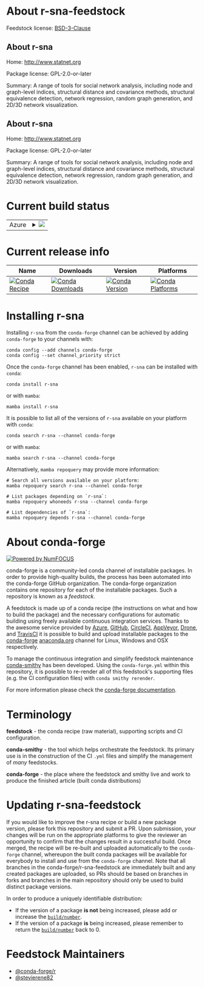 About r-sna-feedstock
=====================

Feedstock license: [BSD-3-Clause](https://github.com/conda-forge/r-sna-feedstock/blob/main/LICENSE.txt)


About r-sna
-----------

Home: http://www.statnet.org

Package license: GPL-2.0-or-later

Summary: A range of tools for social network analysis, including node and graph-level indices, structural distance and covariance methods, structural equivalence detection, network regression, random graph generation, and 2D/3D network visualization.

About r-sna
-----------

Home: http://www.statnet.org

Package license: GPL-2.0-or-later

Summary: A range of tools for social network analysis, including node and graph-level indices, structural distance and covariance methods, structural equivalence detection, network regression, random graph generation, and 2D/3D network visualization.

Current build status
====================


<table>
    
  <tr>
    <td>Azure</td>
    <td>
      <details>
        <summary>
          <a href="https://dev.azure.com/conda-forge/feedstock-builds/_build/latest?definitionId=1634&branchName=main">
            <img src="https://dev.azure.com/conda-forge/feedstock-builds/_apis/build/status/r-sna-feedstock?branchName=main">
          </a>
        </summary>
        <table>
          <thead><tr><th>Variant</th><th>Status</th></tr></thead>
          <tbody><tr>
              <td>linux_64_r_base4.2</td>
              <td>
                <a href="https://dev.azure.com/conda-forge/feedstock-builds/_build/latest?definitionId=1634&branchName=main">
                  <img src="https://dev.azure.com/conda-forge/feedstock-builds/_apis/build/status/r-sna-feedstock?branchName=main&jobName=linux&configuration=linux%20linux_64_r_base4.2" alt="variant">
                </a>
              </td>
            </tr><tr>
              <td>linux_64_r_base4.3</td>
              <td>
                <a href="https://dev.azure.com/conda-forge/feedstock-builds/_build/latest?definitionId=1634&branchName=main">
                  <img src="https://dev.azure.com/conda-forge/feedstock-builds/_apis/build/status/r-sna-feedstock?branchName=main&jobName=linux&configuration=linux%20linux_64_r_base4.3" alt="variant">
                </a>
              </td>
            </tr><tr>
              <td>osx_64_r_base4.2</td>
              <td>
                <a href="https://dev.azure.com/conda-forge/feedstock-builds/_build/latest?definitionId=1634&branchName=main">
                  <img src="https://dev.azure.com/conda-forge/feedstock-builds/_apis/build/status/r-sna-feedstock?branchName=main&jobName=osx&configuration=osx%20osx_64_r_base4.2" alt="variant">
                </a>
              </td>
            </tr><tr>
              <td>osx_64_r_base4.3</td>
              <td>
                <a href="https://dev.azure.com/conda-forge/feedstock-builds/_build/latest?definitionId=1634&branchName=main">
                  <img src="https://dev.azure.com/conda-forge/feedstock-builds/_apis/build/status/r-sna-feedstock?branchName=main&jobName=osx&configuration=osx%20osx_64_r_base4.3" alt="variant">
                </a>
              </td>
            </tr><tr>
              <td>osx_arm64_r_base4.2</td>
              <td>
                <a href="https://dev.azure.com/conda-forge/feedstock-builds/_build/latest?definitionId=1634&branchName=main">
                  <img src="https://dev.azure.com/conda-forge/feedstock-builds/_apis/build/status/r-sna-feedstock?branchName=main&jobName=osx&configuration=osx%20osx_arm64_r_base4.2" alt="variant">
                </a>
              </td>
            </tr><tr>
              <td>osx_arm64_r_base4.3</td>
              <td>
                <a href="https://dev.azure.com/conda-forge/feedstock-builds/_build/latest?definitionId=1634&branchName=main">
                  <img src="https://dev.azure.com/conda-forge/feedstock-builds/_apis/build/status/r-sna-feedstock?branchName=main&jobName=osx&configuration=osx%20osx_arm64_r_base4.3" alt="variant">
                </a>
              </td>
            </tr><tr>
              <td>win_64</td>
              <td>
                <a href="https://dev.azure.com/conda-forge/feedstock-builds/_build/latest?definitionId=1634&branchName=main">
                  <img src="https://dev.azure.com/conda-forge/feedstock-builds/_apis/build/status/r-sna-feedstock?branchName=main&jobName=win&configuration=win%20win_64_" alt="variant">
                </a>
              </td>
            </tr>
          </tbody>
        </table>
      </details>
    </td>
  </tr>
</table>

Current release info
====================

| Name | Downloads | Version | Platforms |
| --- | --- | --- | --- |
| [![Conda Recipe](https://img.shields.io/badge/recipe-r--sna-green.svg)](https://anaconda.org/conda-forge/r-sna) | [![Conda Downloads](https://img.shields.io/conda/dn/conda-forge/r-sna.svg)](https://anaconda.org/conda-forge/r-sna) | [![Conda Version](https://img.shields.io/conda/vn/conda-forge/r-sna.svg)](https://anaconda.org/conda-forge/r-sna) | [![Conda Platforms](https://img.shields.io/conda/pn/conda-forge/r-sna.svg)](https://anaconda.org/conda-forge/r-sna) |

Installing r-sna
================

Installing `r-sna` from the `conda-forge` channel can be achieved by adding `conda-forge` to your channels with:

```
conda config --add channels conda-forge
conda config --set channel_priority strict
```

Once the `conda-forge` channel has been enabled, `r-sna` can be installed with `conda`:

```
conda install r-sna
```

or with `mamba`:

```
mamba install r-sna
```

It is possible to list all of the versions of `r-sna` available on your platform with `conda`:

```
conda search r-sna --channel conda-forge
```

or with `mamba`:

```
mamba search r-sna --channel conda-forge
```

Alternatively, `mamba repoquery` may provide more information:

```
# Search all versions available on your platform:
mamba repoquery search r-sna --channel conda-forge

# List packages depending on `r-sna`:
mamba repoquery whoneeds r-sna --channel conda-forge

# List dependencies of `r-sna`:
mamba repoquery depends r-sna --channel conda-forge
```


About conda-forge
=================

[![Powered by
NumFOCUS](https://img.shields.io/badge/powered%20by-NumFOCUS-orange.svg?style=flat&colorA=E1523D&colorB=007D8A)](https://numfocus.org)

conda-forge is a community-led conda channel of installable packages.
In order to provide high-quality builds, the process has been automated into the
conda-forge GitHub organization. The conda-forge organization contains one repository
for each of the installable packages. Such a repository is known as a *feedstock*.

A feedstock is made up of a conda recipe (the instructions on what and how to build
the package) and the necessary configurations for automatic building using freely
available continuous integration services. Thanks to the awesome service provided by
[Azure](https://azure.microsoft.com/en-us/services/devops/), [GitHub](https://github.com/),
[CircleCI](https://circleci.com/), [AppVeyor](https://www.appveyor.com/),
[Drone](https://cloud.drone.io/welcome), and [TravisCI](https://travis-ci.com/)
it is possible to build and upload installable packages to the
[conda-forge](https://anaconda.org/conda-forge) [anaconda.org](https://anaconda.org/)
channel for Linux, Windows and OSX respectively.

To manage the continuous integration and simplify feedstock maintenance
[conda-smithy](https://github.com/conda-forge/conda-smithy) has been developed.
Using the ``conda-forge.yml`` within this repository, it is possible to re-render all of
this feedstock's supporting files (e.g. the CI configuration files) with ``conda smithy rerender``.

For more information please check the [conda-forge documentation](https://conda-forge.org/docs/).

Terminology
===========

**feedstock** - the conda recipe (raw material), supporting scripts and CI configuration.

**conda-smithy** - the tool which helps orchestrate the feedstock.
                   Its primary use is in the construction of the CI ``.yml`` files
                   and simplify the management of *many* feedstocks.

**conda-forge** - the place where the feedstock and smithy live and work to
                  produce the finished article (built conda distributions)


Updating r-sna-feedstock
========================

If you would like to improve the r-sna recipe or build a new
package version, please fork this repository and submit a PR. Upon submission,
your changes will be run on the appropriate platforms to give the reviewer an
opportunity to confirm that the changes result in a successful build. Once
merged, the recipe will be re-built and uploaded automatically to the
`conda-forge` channel, whereupon the built conda packages will be available for
everybody to install and use from the `conda-forge` channel.
Note that all branches in the conda-forge/r-sna-feedstock are
immediately built and any created packages are uploaded, so PRs should be based
on branches in forks and branches in the main repository should only be used to
build distinct package versions.

In order to produce a uniquely identifiable distribution:
 * If the version of a package **is not** being increased, please add or increase
   the [``build/number``](https://docs.conda.io/projects/conda-build/en/latest/resources/define-metadata.html#build-number-and-string).
 * If the version of a package **is** being increased, please remember to return
   the [``build/number``](https://docs.conda.io/projects/conda-build/en/latest/resources/define-metadata.html#build-number-and-string)
   back to 0.

Feedstock Maintainers
=====================

* [@conda-forge/r](https://github.com/conda-forge/r/)
* [@stevierene82](https://github.com/stevierene82/)

